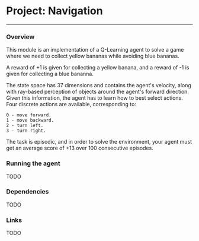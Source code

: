 # Project: Navigation
---
 ### Overview
 
 This module is an implementation of a Q-Learning agent to solve a game where we need to collect yellow bananas while avoiding blue bananas.

 A reward of +1 is given for collecting a yellow banana, and a reward of -1 is given for collecting a blue bananna. 
 
The state space has 37 dimensions and contains the agent's velocity, along with ray-based perception of objects around the agent's forward direction. Given this information, the agent has to learn how to best select actions. Four discrete actions are available, corresponding to:

    0 - move forward.
    1 - move backward.
    2 - turn left.
    3 - turn right.
    
The task is episodic, and in order to solve the environment, your agent must get an average score of +13 over 100 consecutive episodes.

 ### Running the agent

 TODO

 ### Dependencies

 TODO

 ### Links

 TODO